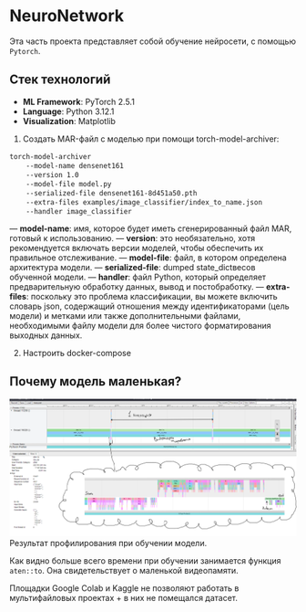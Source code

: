 # NeuroNetwork

Эта часть проекта представляет собой обучение нейросети, с помощью `Pytorch`.

## Стек технологий

- **ML Framework**: PyTorch 2.5.1
- **Language**: Python 3.12.1
- **Visualization**: Matplotlib


1. Создать MAR-файл с моделью при помощи torch-model-archiver:
```
torch-model-archiver 
    --model-name densenet161
    --version 1.0
    --model-file model.py
    --serialized-file densenet161-8d451a50.pth
    --extra-files examples/image_classifier/index_to_name.json
    --handler image_classifier
```

— **model-name**: имя, которое будет иметь сгенерированный файл MAR, готовый к использованию.
— **version**: это необязательно, хотя рекомендуется включать версии моделей, чтобы обеспечить их правильное отслеживание.
— **model-file**: файл, в котором определена архитектура модели.
— **serialized-file**: dumped state_dictвесов обученной модели.
— **handler**: файл Python, который определяет предварительную обработку данных, вывод и постобработку.
— **extra-files**: поскольку это проблема классификации, вы можете включить словарь json, содержащий отношения между идентификаторами (цель модели) и метками или также дополнительными файлами, необходимыми файлу модели для более чистого форматирования выходных данных.

2. Настроить docker-compose





## Почему модель маленькая?
![Screen Shot](models/assets/profiler.png)
Результат профилирования при обучении модели.

Как видно больше всего времени при обучении занимается функция ```aten::to```. Она свидетельствует о маленькой видеопамяти.

Площадки Google Colab и Kaggle не позволяют работать в мультифайловых проектах + в них не помещался датасет.

